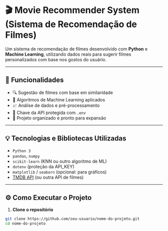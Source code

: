 # 🎬 Movie Recommender System (Sistema de Recomendação de Filmes)

Um sistema de recomendação de filmes desenvolvido com **Python** e **Machine Learning**, utilizando dados reais para sugerir filmes personalizados com base nos gostos do usuário.

---

## 📌 Funcionalidades

- 🔍 Sugestão de filmes com base em similaridade
- 🤖 Algoritmos de Machine Learning aplicados
- 📈 Análise de dados e pré-processamento
- 🔐 Chave da API protegida com `.env`
- 📂 Projeto organizado e pronto para expansão

---

## 💡 Tecnologias e Bibliotecas Utilizadas

- `Python 3`
- `pandas`, `numpy`
- `scikit-learn` (KNN ou outro algoritmo de ML)
- `dotenv` (proteção da API_KEY)
- `matplotlib` / `seaborn` (opcional: para gráficos)
- [TMDB API](https://www.themoviedb.org/) (ou outra API de filmes)

---

## ⚙️ Como Executar o Projeto

1. **Clone o repositório**
```bash
git clone https://github.com/seu-usuario/nome-do-projeto.git
cd nome-do-projeto
